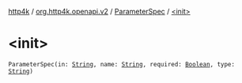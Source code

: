[http4k](../../index.md) / [org.http4k.openapi.v2](../index.md) / [ParameterSpec](index.md) / [&lt;init&gt;](./-init-.md)

# &lt;init&gt;

`ParameterSpec(in: `[`String`](https://kotlinlang.org/api/latest/jvm/stdlib/kotlin/-string/index.html)`, name: `[`String`](https://kotlinlang.org/api/latest/jvm/stdlib/kotlin/-string/index.html)`, required: `[`Boolean`](https://kotlinlang.org/api/latest/jvm/stdlib/kotlin/-boolean/index.html)`, type: `[`String`](https://kotlinlang.org/api/latest/jvm/stdlib/kotlin/-string/index.html)`)`